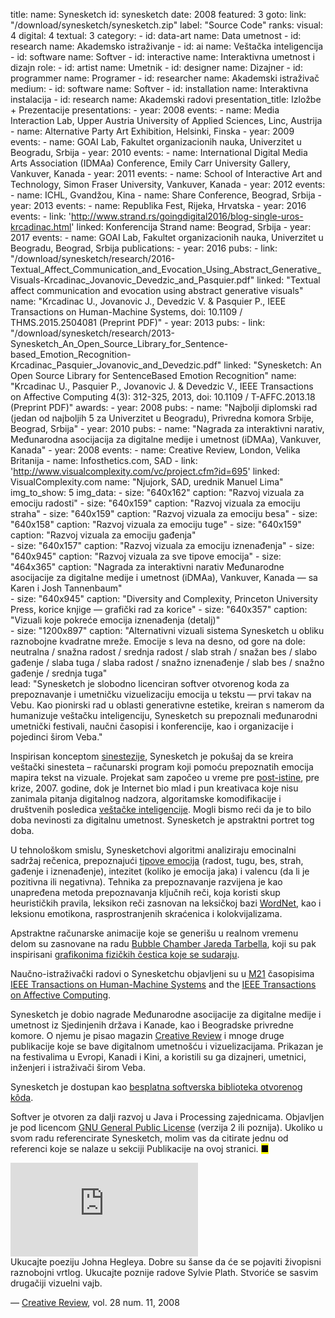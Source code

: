 title: 
    name: Synesketch
id: synesketch
date: 2008
featured: 3
goto:
    link: "/download/synesketch/synesketch.zip"
    label: "Source Code"
ranks:
    visual: 4
    digital: 4
    textual: 3
category: 
    - id: data-art
      name: Data umetnost
    - id: research
      name: Akademsko istraživanje
    - id: ai
      name: Veštačka inteligencija
    - id: software
      name: Softver
    - id: interactive
      name: Interaktivna umetnost i dizajn
role:
    - id: artist
      name: Umetnik
    - id: designer
      name: Dizajner
    - id: programmer
      name: Programer
    - id: researcher
      name: Akademski istraživač
medium:
    - id: software
      name: Softver
    - id: installation
      name: Interaktivna instalacija
    - id: research
      name: Akademski radovi
presentation_title: Izložbe + Prezentacije
presentations:
    - year: 2008
      events:
        - name: <span class='italic-style'>Media Interaction Lab</span>, Upper Austria University of Applied Sciences, Linc, Austrija
        - name: <span class='italic-style'>Alternative Party Art Exhibition</span>, Helsinki, Finska
    - year: 2009
      events:
        - name: <span class='italic-style'>GOAI Lab</span>, Fakultet organizacionih nauka, Univerzitet u Beogradu, Srbija
    - year: 2010
      events:
        - name: <span class='italic-style'>International Digital Media Arts Association (IDMAa) Conference</span>, Emily Carr University Gallery, Vankuver, Kanada
    - year: 2011
      events:
        - name: <span class='italic-style'>School of Interactive Art and Technology</span>, Simon Fraser University, Vankuver, Kanada
    - year: 2012
      events:
        - name: <span class='italic-style'>ICHL</span>, Gvandžou, Kina
        - name: <span class='italic-style'>Share Conference</span>, Beograd, Srbija
    - year: 2013
      events:
        - name: <span class='italic-style'>Republika Fest</span>, Rijeka, Hrvatska
    - year: 2016
      events:
        - link: 'http://www.strand.rs/goingdigital2016/blog-single-uros-krcadinac.html'
          linked: Konferencija Strand
          name: Beograd, Srbija
    - year: 2017
      events:
        - name: <span class='italic-style'>GOAI Lab</span>, Fakultet organizacionih nauka, Univerzitet u Beogradu, Beograd, Srbija
publications:
    - year: 2016
      pubs:
        - link: "/download/synesketch/research/2016-Textual_Affect_Communication_and_Evocation_Using_Abstract_Generative_Visuals-Krcadinac_Jovanovic_Devedzic_and_Pasquier.pdf"
          linked: "Textual affect communication and evocation using abstract generative visuals"
          name: "Krcadinac U., Jovanovic J., Devedzic V. & Pasquier P., IEEE Transactions on Human-Machine Systems, doi: 10.1109 / THMS.2015.2504081 (Preprint PDF)"
    - year: 2013
      pubs:
        - link: "/download/synesketch/research/2013-Synesketch_An_Open_Source_Library_for_Sentence-based_Emotion_Recognition-Krcadinac_Pasquier_Jovanovic_and_Devedzic.pdf"
          linked: "Synesketch: An Open Source Library for SentenceBased Emotion Recognition"
          name: "Krcadinac U., Pasquier P., Jovanovic J. & Devedzic V., IEEE Transactions on Affective Computing 4(3): 312-325, 2013, doi: 10.1109 / T-AFFC.2013.18 (Preprint PDF)"
awards:
    - year: 2008
      pubs:
        - name: "<span class='italic-style'>Najbolji diplomski rad</span> (jedan od najboljih 5 za Univerzitet u Beogradu), Privredna komora Srbije, Beograd, Srbija"
    - year: 2010
      pubs:
        - name: "<span class='italic-style'>Nagrada za interaktivni narativ</span>, Međunarodna asocijacija za digitalne medije i umetnost (iDMAa), Vankuver, Kanada"
    - year: 2008
      events:
        - name: <span class='italic-style'>Creative Review</span>, London, Velika Britanija
        - name: <span class='italic-style'>Infosthetics.com</span>, SAD
        - link: 'http://www.visualcomplexity.com/vc/project.cfm?id=695'
          linked: VisualComplexity.com
          name: "Njujork, SAD, urednik Manuel Lima"
img_to_show: 5
img_data:
    - size: "640x162"
      caption: "Razvoj vizuala za emociju radosti"
    - size: "640x159"
      caption: "Razvoj vizuala za emociju straha"
    - size: "640x159"
      caption: "Razvoj vizuala za emociju besa"
    - size: "640x158"
      caption: "Razvoj vizuala za emociju tuge"
    - size: "640x159"
      caption: "Razvoj vizuala za emociju gađenja"  
    - size: "640x157"
      caption: "Razvoj vizuala za emociju iznenađenja"
    - size: "640x945"
      caption: "Razvoj vizuala za sve tipove emocija"
    - size: "464x365"
      caption: "Nagrada za interaktivni narativ Međunarodne asocijacije za digitalne medije i umetnost (iDMAa), Vankuver, Kanada — sa Karen i Josh Tannenbaum"   
    - size: "640x945"
      caption: "Diversity and Complexity, Princeton University Press, korice knjige — grafički rad za korice"
    - size: "640x357"
      caption: "Vizuali koje pokreće emocija iznenađenja (detalj)"   
    - size: "1200x897"
      caption: "Alternativni vizuali sistema Synesketch u obliku raznobojne kvadratne mreže. Emocije s leva na desno, od gore na dole: neutralna / snažna radost / srednja radost / slab strah / snažan bes / slabo gađenje / slaba tuga / slaba radost / snažno iznenađenje / slab bes / snažno gađenje / srednja tuga"     
lead: "Synesketch je slobodno licenciran softver otvorenog koda za prepoznavanje i umetničku vizuelizaciju emocija u tekstu — prvi takav na Vebu. Kao pionirski rad u oblasti generativne estetike, kreiran s namerom da humanizuje veštačku inteligenciju, Synesketch su prepoznali međunarodni umetnički festivali, naučni časopisi i konferencije, kao i organizacije i pojedinci širom Veba."

Inspirisan konceptom <a href="https://en.wikipedia.org/wiki/Synesthesia" target="_blank">sinestezije</a>, Synesketch je pokušaj da se kreira <span class='italic-style'>veštački sinesteta</span> – računarski program koji pomoću prepoznatih emocija mapira tekst na vizuale. Projekat sam započeo u vreme pre <a href='https://en.wikipedia.org/wiki/Post-truth' target='_blank'>post-istine</a>, pre krize, 2007. godine, dok je Internet bio mlad i pun kreativaca koje nisu zanimala pitanja digitalnog nadzora, algoritamske komodifikacije i društvenih posledica <a href='/rad/projekti/category/ai'>veštačke inteligencije</a>. Mogli bismo reći da je to bilo doba nevinosti za digitalnu umetnost. Synesketch je apstraktni portret tog doba.

U tehnološkom smislu, Synesketchovi algoritmi analiziraju emocinalni sadržaj rečenica, prepoznajući <a href='https://www.paulekman.com/wp-content/uploads/2013/07/Basic-Emotions.pdf' target='_blank'>tipove emocija</a> (radost, tugu, bes, strah, gađenje i iznenađenje), intezitet (koliko je emocija jaka) i valencu (da li je pozitivna ili negativna). Tehnika za prepoznavanje razvijena je kao unapređena metoda prepoznavanja ključnih reči, koja koristi skup heurističkih pravila, leksikon reči zasnovan na leksičkoj bazi <a href="https://wordnet.princeton.edu/" target="_blank">WordNet</a>, kao i leksionu emotikona, rasprostranjenih skraćenica i kolokvijalizama.

Apstraktne računarske animacije koje se generišu u realnom vremenu delom su zasnovane na radu <a href="http://www.complexification.net/gallery/" target="_blank"><span class='italic-style'>Bubble Chamber</span> Jareda Tarbella</a>, koji su pak inspirisani <a href="https://www.sciencedirect.com/topics/physics-and-astronomy/bubble-chambers" target="_blank">grafikonima fizičkih čestica koje se sudaraju</a>. 

Naučno-istraživački radovi o Synesketchu objavljeni su u <a href='https://www.paragraf.rs/izmene_i_dopune/130417-pravilnik_o_izmenama_i_dopunama_pravilnika_o_postupku_nacinu_vrednovanja_i_kvantitativnom_iskazivanju_naucnoistrazivackih_rezultata_istrazivaca.html' target='_blank'>M21</a> časopisima <a href="https://ieeexplore.ieee.org/document/7358121" target="_blank"><span class='italic-style'>IEEE Transactions on Human-Machine Systems</span></a> and the <a href="https://www.computer.org/csdl/journal/ta/2013/03/06589580/13rRUy3gn5N" target="_blank"><span class='italic-style'>IEEE Transactions on Affective Computing</span></a>. 

Synesketch je dobio nagrade Međunarodne asocijacije za digitalne medije i umetnost iz Sjedinjenih država i Kanade, kao i Beogradske privredne komore. O njemu je pisao magazin <a href="https://www.creativereview.co.uk/about-subscribe/" target="_blank"><span class='italic-style'>Creative Review</span></a> i mnoge druge publikacije koje se bave digitalnom umetnošću i vizuelizacijama. Prikazan je na festivalima u Evropi, Kanadi i Kini, a koristili su ga dizajneri, umetnici, inženjeri i istraživači širom Veba.
 
 Synesketch je dostupan kao <a href="/download/synesketch/synesketch.zip" target="_blank">besplatna softverska biblioteka otvorenog kôda</a>. 
 
Softver je otvoren za dalji razvoj u Java i Processing zajednicama. Objavljen je pod licencom <a href="http://www.gnu.org/licenses/old-licenses/gpl-2.0.en.html" target="_blank">GNU General Public License</a> (verzija 2 ili poznija). Ukoliko u svom radu referencirate Synesketch, molim vas da citirate jednu od referenci koje se nalaze u sekciji <span class='italic-style'>Publikacije</span> na ovoj stranici. <mark>&#9632;</mark>

<iframe src="https://www.youtube.com/embed/u5kznE6kYmc?rel=0&amp;fs=0&amp;controls=0" frameborder="0" allow="accelerometer; autoplay; picture-in-picture" allowfullscreen></iframe><div class="quote-block"><div class="quote1 quote-upper-dash">Ukucajte poeziju Johna Hegleya. Dobre su šanse da će se pojaviti živopisni raznobojni vrtlog. Ukucajte poznije radove Sylvie Plath. Stvoriće se sasvim drugačiji vizuelni vajb.<p class="by">— <a href='https://www.creativereview.co.uk/' target='_blank'>Creative Review</a>, vol. 28 num. 11, 2008</p></div></div>